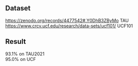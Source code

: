 ## Dataset

https://zenodo.org/records/4477542#.Y0DhB3ZByMo	TAU  
https://www.crcv.ucf.edu/research/data-sets/ucf101/	UCF101

## Result
93.1% on TAU2021  
95.0% on UCF

